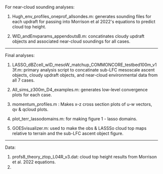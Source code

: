 



For near-cloud sounding analyses:

1) Hugh_env_profiles_oneprof_allsondes.m: generates sounding files for each updraft for passing into Morrison et al 2022's equations to predict cloud top height.

2) WID_andEnvparams_appendoutsB.m: concatinates cloudy updraft objects and associated near-cloud soundings for all cases. 





_____________________________________________________________
Final analyses:

1) LASSO_dBZcell_wID_mesoW_matchup_COMMONCORE_testbed100m_v13f.m: primary analysis script to concatinate sub-LFC mesoscale ascent objects, cloudy updraft objects, and near-cloud environmental data from all 7 cases.

2) All_sims_z300m_D4_examples.m:  generates low-level convergence plots for each case.

3) momentum_profiles.m : Makes x-z cross section plots of u-w vectors, qv & qcloud plots.

4) plot_terr_lassodomains.m: for making figure 1 - lasso domains.

5) GOESvisualizer.m: used to make the obs & LASSSo cloud top maps relative to terrain and the sub-LFC ascent object figure.


_____________________________________________________________
Data: 

1) profs8_theory_ztop_L04R_v3.dat: cloud top height results from Morrison et al. 2022 equations.
2) 

